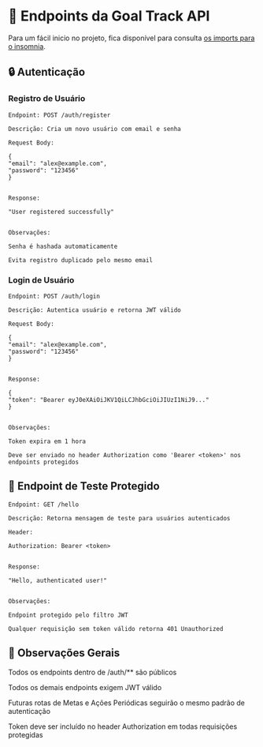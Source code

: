 # 📌 Endpoints da Goal Track API

Para um fácil inicio no projeto, fica disponível para consulta [os imports para o insomnia](../insomnia).

## 🔒 Autenticação 

### Registro de Usuário
```
Endpoint: POST /auth/register

Descrição: Cria um novo usuário com email e senha

Request Body:

{
"email": "alex@example.com",
"password": "123456"
}


Response:

"User registered successfully"


Observações:

Senha é hashada automaticamente

Evita registro duplicado pelo mesmo email
```

### Login de Usuário
```
Endpoint: POST /auth/login

Descrição: Autentica usuário e retorna JWT válido

Request Body:

{
"email": "alex@example.com",
"password": "123456"
}


Response:

{
"token": "Bearer eyJ0eXAiOiJKV1QiLCJhbGciOiJIUzI1NiJ9..."
}


Observações:

Token expira em 1 hora

Deve ser enviado no header Authorization como 'Bearer <token>' nos endpoints protegidos
```

## 🧪 Endpoint de Teste Protegido
```
Endpoint: GET /hello

Descrição: Retorna mensagem de teste para usuários autenticados

Header:

Authorization: Bearer <token>


Response:

"Hello, authenticated user!"


Observações:

Endpoint protegido pelo filtro JWT

Qualquer requisição sem token válido retorna 401 Unauthorized
```

## 🔹 Observações Gerais

Todos os endpoints dentro de /auth/** são públicos

Todos os demais endpoints exigem JWT válido

Futuras rotas de Metas e Ações Periódicas seguirão o mesmo padrão de autenticação

Token deve ser incluído no header Authorization em todas requisições protegidas